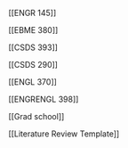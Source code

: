 [[ENGR 145]]

[[EBME 380]]

[[CSDS 393]]

[[CSDS 290]]

[[ENGL 370]]

[[ENGRENGL 398]]

[[Grad school]]

[[Literature Review Template]]